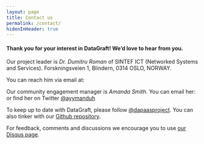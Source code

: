 ```yaml
---
layout: page
title: Contact us
permalink: /contact/
hidenInHeader: true
---
```


<script>
function writeRznvy(text) {
    document.write(text.replace(/[a-zA-Z]/g, function(c){return String.fromCharCode((c<='Z'?90:122)>=(c=c.charCodeAt(0)+13)?c:c-26);}));
}
</script>

#### Thank you for your interest in DataGraft! We’d love to hear from you.

Our project leader is *Dr. Dumitru Roman* of SINTEF ICT (Networked Systems and Services).
Forskningsveien 1, Blindern, 0314 OSLO, NORWAY.

<p>
You can reach him via email at: <script>writeRznvy('<n uers="znvygb:Qhzvgeh.Ebzna@fvagrs.ab">Qhzvgeh.Ebzna@fvagrs.ab</n>')</script>
</p>


<p>
Our community engagement manager is <em>Amanda Smith</em>. You can email her: <script>writeRznvy('<n uers="znvygb:nznaqn@gurbqv.bet">nznaqn@gurbqv.bet</n>')</script> or find her on Twitter <a href="https://twitter.com/ayymanduh">@ayymanduh</a>
</p>

To keep up to date with DataGraft, please follow [@dapaasproject](http://twitter.com/dapaasproject). You can also tinker with our [Github repository](https://github.com/dapaas).

For feedback, comments and discussions we encourage you to use [our Disqus page](https://datagraft.net/feedback/).

